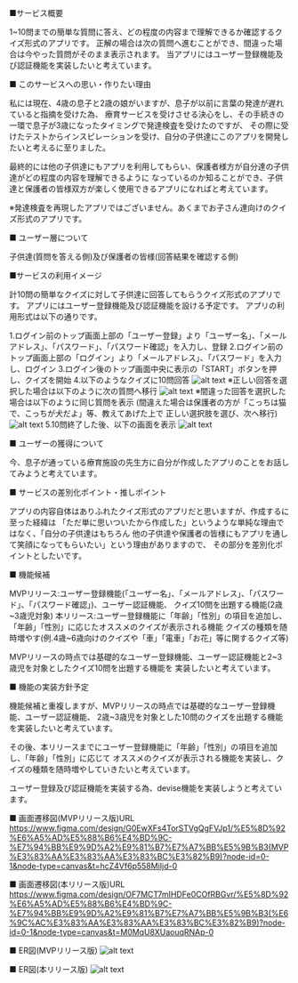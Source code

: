 ■サービス概要

1~10問までの簡単な質問に答え、どの程度の内容まで理解できるか確認するクイズ形式のアプリです。
正解の場合は次の質問へ進むことができ、間違った場合は今やった質問がそのまま表示されます。
当アプリにはユーザー登録機能及び認証機能を実装したいと考えています。

■ このサービスへの思い・作りたい理由

私には現在、4歳の息子と2歳の娘がいますが、息子が以前に言葉の発達が遅れていると指摘を受けた為、
療育サービスを受けさせる決心をし、その手続きの一環で息子が3歳になったタイミングで発達検査を受けたのですが、
その際に受けたテストからインスピレーションを受け、自分の子供達にこのアプリを開発したいと考えるに至りました。

最終的には他の子供達にもアプリを利用してもらい、保護者様方が自分達の子供達がどの程度の内容を理解できるように
なっているのか知ることができ、子供達と保護者の皆様双方が楽しく使用できるアプリになればと考えています。

※発達検査を再現したアプリではございません。あくまでお子さん達向けのクイズ形式のアプリです。

■ ユーザー層について

子供達(質問を答える側)及び保護者の皆様(回答結果を確認する側)

■サービスの利用イメージ

計10問の簡単なクイズに対して子供達に回答してもらうクイズ形式のアプリです。
アプリにはユーザー登録機能及び認証機能を設ける予定です。
アプリの利用形式は以下の通りです。

1.ログイン前のトップ画面上部の「ユーザー登録」より「ユーザー名」、「メールアドレス」、「パスワード」、「パスワード確認」を入力し、登録
2.ログイン前のトップ画面上部の「ログイン」より「メールアドレス」、「パスワード」を入力し、ログイン
3.ログイン後のトップ画面中央に表示の「START」ボタンを押し、クイズを開始
4.以下のようなクイズに10問回答
![alt text](クイズ画面(仮)1-4.png)
※正しい回答を選択した場合は以下のように次の質問へ移行
![alt text](クイズ画面(仮)2.png)
※間違った回答を選択した場合は以下のように同じ質問を表示
(間違えた場合は保護者の方が「こっちは猫で、こっちが犬だよ」等、教えてあげた上で
正しい選択肢を選び、次へ移行)
![alt text](クイズ画面(仮)3.png)
5.10問終了した後、以下の画面を表示
![alt text](クイズ終了画面.png)

■ ユーザーの獲得について

今、息子が通っている療育施設の先生方に自分が作成したアプリのことをお話してみようと考えています。

■ サービスの差別化ポイント・推しポイント

アプリの内容自体はありふれたクイズ形式のアプリだと思いますが、作成するに至った経緯は
「ただ単に思いついたから作成した」というような単純な理由ではなく、「自分の子供達はもちろん
他の子供達や保護者の皆様にもアプリを通して笑顔になってもらいたい」という理由がありますので、
その部分を差別化ポイントとしたいです。

■ 機能候補

MVPリリース:ユーザー登録機能(「ユーザー名」、「メールアドレス」、「パスワード」、「パスワード確認」)、ユーザー認証機能、
           クイズ10問を出題する機能(2歳~3歳児対象)
本リリース:ユーザー登録機能に「年齢」「性別」の項目を追加し、「年齢」「性別」に応じたオススメのクイズが表示される機能
          クイズの種類を随時増やす(例.4歳~6歳向けのクイズや「車」「電車」「お花」等に関するクイズ等)

MVPリリースの時点では基礎的なユーザー登録機能、ユーザー認証機能と2~3歳児を対象としたクイズ10問を出題する機能を
実装したいと考えています。

■ 機能の実装方針予定

機能候補と重複しますが、MVPリリースの時点では基礎的なユーザー登録機能、ユーザー認証機能、
2歳~3歳児を対象とした10問のクイズを出題する機能を実装したいと考えています。

その後、本リリースまでにユーザー登録機能に「年齢」「性別」の項目を追加し、「年齢」「性別」に応じて
オススメのクイズが表示される機能を実装し、クイズの種類を随時増やしていきたいと考えています。

ユーザー登録及び認証機能を実装する為、devise機能を実装しようと考えています。

■ 画面遷移図(MVPリリース版)URL https://www.figma.com/design/G0EwXFs4TorSTVgQgFVJp1/%E5%8D%92%E6%A5%AD%E5%88%B6%E4%BD%9C-%E7%94%BB%E9%9D%A2%E9%81%B7%E7%A7%BB%E5%9B%B3(MVP%E3%83%AA%E3%83%AA%E3%83%BC%E3%82%B9)?node-id=0-1&node-type=canvas&t=hcZ4Vf6p558MiIjd-0

■ 画面遷移図(本リリース版)URL https://www.figma.com/design/OF7MCT7mIHDFe0COfRBGvr/%E5%8D%92%E6%A5%AD%E5%88%B6%E4%BD%9C-%E7%94%BB%E9%9D%A2%E9%81%B7%E7%A7%BB%E5%9B%B3(%E6%9C%AC%E3%83%AA%E3%83%AA%E3%83%BC%E3%82%B9)?node-id=0-1&node-type=canvas&t=M0MqU8XUaouqRNAp-0

■ ER図(MVPリリース版)
![alt text](ER図(MVPリリース版)-1.png)

■ ER図(本リリース版)
![alt text](ER図(本リリース版)-1.png)